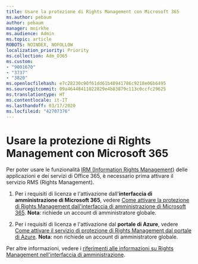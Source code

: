 ```yaml
---
title: Usare la protezione di Rights Management con Microsoft 365
ms.author: pebaum
author: pebaum
manager: mnirkhe
ms.audience: Admin
ms.topic: article
ROBOTS: NOINDEX, NOFOLLOW
localization_priority: Priority
ms.collection: Adm_O365
ms.custom:
- "9001670"
- "3737"
- "3820"
ms.openlocfilehash: e7c28230c90f61dd61b48941786c9218e06b6495
ms.sourcegitcommit: 09a46448411022829e4b83879c113c0ccfc29625
ms.translationtype: HT
ms.contentlocale: it-IT
ms.lasthandoff: 03/17/2020
ms.locfileid: "42707376"
---
```

# <a name="use-rights-management-protection-with-microsoft-365"></a>Usare la protezione di Rights Management con Microsoft 365

Per poter usare le funzionalità [IRM (Information Rights Management)](https://docs.microsoft.com/azure/information-protection/what-is-azure-rms) delle applicazioni e dei servizi di Office 365, è necessario prima attivare il servizio RMS (Rights Management).

1. Per i requisiti di licenza e l'attivazione dall'**interfaccia di amministrazione di Microsoft 365**, vedere [Come attivare la protezione di Rights Management dall'interfaccia di amministrazione di Microsoft 365](https://docs.microsoft.com/azure/information-protection/activate-office365). **Nota**: richiede un account di amministratore globale.

2. Per i requisiti di licenza e l'attivazione dal **portale di Azure**, vedere [Come attivare il servizio di protezione di Rights Management dal portale di Azure](https://docs.microsoft.com/azure/information-protection/activate-azure). **Nota**: non richiede un account di amministratore globale.

Per altre informazioni, vedere i [riferimenti alle informazioni su Rights Management nell'interfaccia di amministrazione](https://docs.microsoft.com/office365/enterprise/activate-rms-in-office-365).
